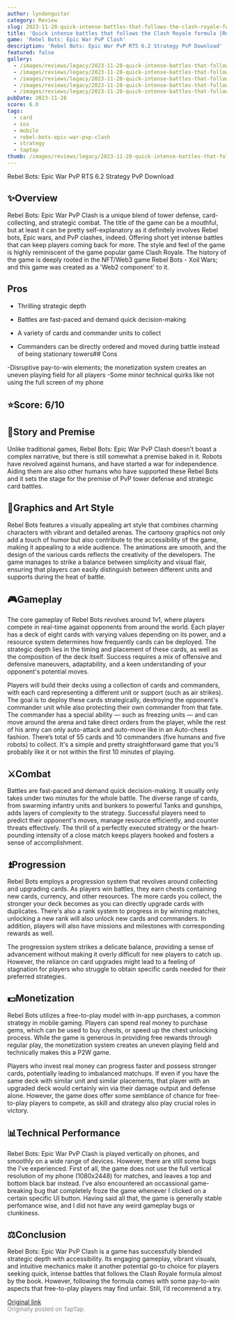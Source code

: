 ```yaml
---
author: lyndonguitar
category: Review
slug: 2023-11-28-quick-intense-battles-that-follows-the-clash-royale-formula-review-rebel-bots-epic-war
title: 'Quick intense battles that follows the Clash Royale formula |Review - Rebel Bots: Epic War PvP Clash'
game: 'Rebel Bots: Epic War PvP Clash'
description: 'Rebel Bots: Epic War PvP RTS 6.2 Strategy PvP Download'
featured: false
gallery:
  - /images/reviews/legacy/2023-11-28-quick-intense-battles-that-follows-the-clash-royale-formula-review---rebel-bots-epic-war--0.avif
  - /images/reviews/legacy/2023-11-28-quick-intense-battles-that-follows-the-clash-royale-formula-review---rebel-bots-epic-war--1.avif
  - /images/reviews/legacy/2023-11-28-quick-intense-battles-that-follows-the-clash-royale-formula-review---rebel-bots-epic-war--2.avif
  - /images/reviews/legacy/2023-11-28-quick-intense-battles-that-follows-the-clash-royale-formula-review---rebel-bots-epic-war--3.avif
  - /images/reviews/legacy/2023-11-28-quick-intense-battles-that-follows-the-clash-royale-formula-review---rebel-bots-epic-war--4.avif
pubDate: 2023-11-28
score: 6.0
tags:
  - card
  - ios
  - mobile
  - rebel-bots-epic-war-pvp-clash
  - strategy
  - taptap
thumb: /images/reviews/legacy/2023-11-28-quick-intense-battles-that-follows-the-clash-royale-formula-review---rebel-bots-epic-war--0.avif
---
```


Rebel Bots: Epic War PvP RTS
6.2
Strategy
PvP
Download


## ✨Overview

Rebel Bots: Epic War PvP Clash is a unique blend of tower defense, card-collecting, and strategic combat. The title of the game can be a mouthful, but at least it can be pretty self-explanatory as it definitely involves Rebel bots, Epic wars, and PvP clashes, indeed. Offering short yet intense battles that can keep players coming back for more. The style and feel of the game is highly reminiscent of the game popular game Clash Royale. The history of the game is deeply rooted in the NFT/Web3 game Rebel Bots - Xoil Wars; and this game was created as a 'Web2 component' to it.




## Pros



- Thrilling strategic depth

- Battles are fast-paced and demand quick decision-making

- A variety of cards and commander units to collect

- Commanders can be directly ordered and moved during battle instead of being stationary towers## Cons


-Disruptive pay-to-win elements; the monetization system creates an uneven playing field for all players
-Some minor technical quirks like not using the full screen of my phone


## ⭐️Score: 6/10


## 📖Story and Premise

Unlike traditional games, Rebel Bots: Epic War PvP Clash doesn't boast a complex narrative, but there is still somewhat a premise baked in it. Robots have revolved against humans, and have started a war for independence. Aiding them are also other humans who have supported these Rebel Bots and it sets the stage for the premise of PvP tower defense and strategic card battles.


## 🎨Graphics and Art Style

Rebel Bots features a visually appealing art style that combines charming characters with vibrant and detailed arenas. The cartoony graphics not only add a touch of humor but also contribute to the accessibility of the game, making it appealing to a wide audience. The animations are smooth, and the design of the various cards reflects the creativity of the developers. The game manages to strike a balance between simplicity and visual flair, ensuring that players can easily distinguish between different units and supports during the heat of battle.


## 🎮Gameplay

The core gameplay of Rebel Bots revolves around 1v1, where players compete in real-time against opponents from around the world. Each player has a deck of eight cards with varying values depending on its power, and a resource system determines how frequently cards can be deployed. The strategic depth lies in the timing and placement of these cards, as well as the composition of the deck itself. Success requires a mix of offensive and defensive maneuvers, adaptability, and a keen understanding of your opponent's potential moves.

Players will build their decks using a collection of cards and commanders, with each card representing a different unit or support (such as air strikes). The goal is to deploy these cards strategically, destroying the opponent's commander unit while also protecting their own commander from that fate. The commander has a special ability — such as freezing units — and can move around the arena and take direct orders from the player, while the rest of his army can only auto-attack and auto-move like in an Auto-chess fashion. There’s total of 55 cards and 10 commanders (five humans and five robots) to collect. It's a simple and pretty straightforward game that you'll probably like it or not within the first 10 minutes of playing.


## ⚔️Combat

Battles are fast-paced and demand quick decision-making. It usually only takes under two minutes for the whole battle. The diverse range of cards, from swarming infantry units and bunkers to powerful Tanks and gunships, adds layers of complexity to the strategy. Successful players need to predict their opponent's moves, manage resource efficiently, and counter threats effectively. The thrill of a perfectly executed strategy or the heart-pounding intensity of a close match keeps players hooked and fosters a sense of accomplishment.


## ⏫Progression

Rebel Bots employs a progression system that revolves around collecting and upgrading cards. As players win battles, they earn chests containing new cards, currency, and other resources. The more cards you collect, the stronger your deck becomes as you can directly upgrade cards with duplicates.  There's also a rank system to progress in by winning matches, unlocking a new rank will also unlock new cards and commanders. In addition, players will also have missions and milestones with corresponding rewards as well.

The progression system strikes a delicate balance, providing a sense of advancement without making it overly difficult for new players to catch up. However, the reliance on card upgrades might lead to a feeling of stagnation for players who struggle to obtain specific cards needed for their preferred strategies.


## 💵Monetization

Rebel Bots utilizes a free-to-play model with in-app purchases, a common strategy in mobile gaming. Players can spend real money to purchase gems, which can be used to buy chests, or speed up the chest unlocking process. While the game is generous in providing free rewards through regular play, the monetization system creates an uneven playing field and technically makes this a P2W game.

Players who invest real money can progress faster and possess stronger cards, potentially leading to imbalanced matchups. If even if you have the same deck with similar unit and similar placements, that player with an upgraded deck would certainly win via their damage output and defense alone. However, the game does offer some semblance of chance for free-to-play players to compete, as skill and strategy also play crucial roles in victory.


## 📊Technical Performance

Rebel Bots: Epic War PvP Clash is played vertically on phones, and smoothly on a wide range of devices. However, there are still some bugs the I’ve experienced. First of all, the game does not use the full vertical resolution of my phone (1080x2448) for matches, and leaves a top and bottom black bar instead. I’ve also encountered an occassional game-breaking bug that completely froze the game whenever I clicked on a certain specific UI button. Having said all that, the game is generally stable perfomance wise, and I did not have any weird gameplay bugs or clunkiness.


## ⚖️Conclusion

Rebel Bots: Epic War PvP Clash is a game has successfully blended strategic depth with accessibility. Its engaging gameplay, vibrant visuals, and intuitive mechanics make it another potential go-to choice for players seeking quick, intense battles that follows the Clash Royale formula almost by the book. However, following the formula comes with some pay-to-win aspects that free-to-play players may find unfair. Still, I’d recommend a try.

[Original link](https://www.taptap.io/post/6604469)<br><span style="font-size: 0.95em; color: #888;">Originally posted on TapTap.</span>